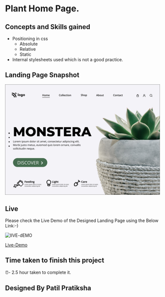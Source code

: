 # Plant Home Page.

## Concepts and Skills gained

- Positioning in css
    - Absolute
    - Relative
    - Static
- Internal stylesheets used which is not a good practice.



## Landing Page Snapshot
![Snapshot](6.png)



## Live

Please check the Live Demo of the Designed Landing Page using the Below Link:-)

![lIVE-dEMO](https://img.shields.io/badge/Live_Demo-<COLOR>)

[Live-Demo](https://plant-homepg.netlify.app)
## Time taken to finish this project

⏰-  2.5 hour taken to complete it.

## Designed By Patil Pratiksha
